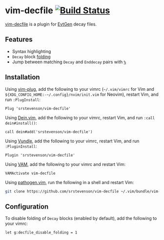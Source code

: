 # vim-decfile [![Build Status](https://travis-ci.org/srstevenson/vim-decfile.svg?branch=master)](https://travis-ci.org/srstevenson/vim-decfile)

[vim-decfile] is a plugin for [EvtGen] decay files.

## Features

* Syntax highlighting
* `Decay` block [folding]
* Jump between matching `Decay` and `Enddecay` pairs with [`%`][percent]

## Installation

Using [vim-plug], add the following to your vimrc (`~/.vim/vimrc` for Vim and
`${XDG_CONFIG_HOME:-~/.config}/nvim/init.vim` for Neovim), restart Vim, and run
`:PlugInstall`:

```viml
Plug 'srstevenson/vim-decfile'
```

Using [Dein.vim], add the following to your vimrc, restart Vim, and run `:call
dein#install()`:

```viml
call dein#add('srstevenson/vim-decfile')
```

Using [Vundle], add the following to your vimrc, restart Vim, and run
`:PluginInstall`:

```viml
Plugin 'srstevenson/vim-decfile'
```

Using [VAM], add the following to your vimrc and restart Vim:

```viml
VAMActivate vim-decfile
```

Using [pathogen.vim], run the following in a shell and restart Vim:

```sh
git clone https://github.com/srstevenson/vim-decfile ~/.vim/bundle/vim-decfile
```

## Configuration

To disable folding of `Decay` blocks (enabled by default), add the following to
your vimrc:

```viml
let g:decfile_disable_folding = 1
```

[Dein.vim]: https://github.com/Shougo/dein.vim
[EvtGen]: http://evtgen.warwick.ac.uk
[folding]: https://vimhelp.appspot.com/fold.txt.html#folding
[pathogen.vim]: https://github.com/tpope/vim-pathogen
[percent]: https://vimhelp.appspot.com/motion.txt.html#%
[VAM]: https://github.com/MarcWeber/vim-addon-manager
[vim-decfile]: https://github.com/srstevenson/vim-decfile
[vim-plug]: https://github.com/junegunn/vim-plug
[Vundle]: https://github.com/VundleVim/Vundle.vim
